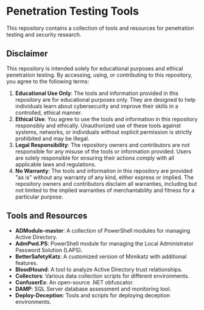 # Penetration Testing Tools

This repository contains a collection of tools and resources for penetration testing and security research.

## Disclaimer

This repository is intended solely for educational purposes and ethical penetration testing. By accessing, using, or contributing to this repository, you agree to the following terms:

1. **Educational Use Only**: The tools and information provided in this repository are for educational purposes only. They are designed to help individuals learn about cybersecurity and improve their skills in a controlled, ethical manner.
2. **Ethical Use**: You agree to use the tools and information in this repository responsibly and ethically. Unauthorized use of these tools against systems, networks, or individuals without explicit permission is strictly prohibited and may be illegal.
3. **Legal Responsibility**: The repository owners and contributors are not responsible for any misuse of the tools or information provided. Users are solely responsible for ensuring their actions comply with all applicable laws and regulations.
4. **No Warranty**: The tools and information in this repository are provided "as is" without any warranty of any kind, either express or implied. The repository owners and contributors disclaim all warranties, including but not limited to the implied warranties of merchantability and fitness for a particular purpose.

## Tools and Resources

- **ADModule-master**: A collection of PowerShell modules for managing Active Directory.
- **AdmPwd.PS**: PowerShell module for managing the Local Administrator Password Solution (LAPS).
- **BetterSafetyKatz**: A customized version of Mimikatz with additional features.
- **BloodHound**: A tool to analyze Active Directory trust relationships.
- **Collectors**: Various data collection scripts for different environments.
- **ConfuserEx**: An open-source .NET obfuscator.
- **DAMP**: SQL Server database assessment and monitoring tool.
- **Deploy-Deception**: Tools and scripts for deploying deception environments.
